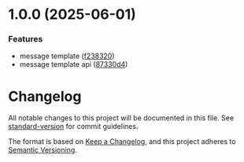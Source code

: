 # 1.0.0 (2025-06-01)


### Features

* message template ([f238320](https://github.com/fransfilastap/kontak/commit/f2383200a2a6a17b706208e2b551e01de407e09a))
* message template api ([87330d4](https://github.com/fransfilastap/kontak/commit/87330d4ca5986b3c4d53055dbbd3fa1ed6c56075))

# Changelog

All notable changes to this project will be documented in this file. See [standard-version](https://github.com/conventional-changelog/standard-version) for commit guidelines.

The format is based on [Keep a Changelog](https://keepachangelog.com/en/1.0.0/),
and this project adheres to [Semantic Versioning](https://semver.org/spec/v2.0.0.html).
